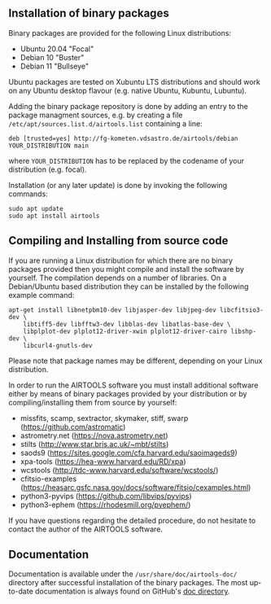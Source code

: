 

## Installation of binary packages

Binary packages are provided for the following Linux distributions:
  - Ubuntu 20.04 "Focal" 
  - Debian 10 "Buster"
  - Debian 11 "Bullseye"

Ubuntu packages are tested on Xubuntu LTS distributions and should work on
any Ubuntu desktop flavour (e.g. native Ubuntu, Kubuntu, Lubuntu). 

Adding the binary package repository is done by adding an entry to the package
managment sources, e.g. by creating a file `/etc/apt/sources.list.d/airtools.list`
containing a line:

    deb [trusted=yes] http://fg-kometen.vdsastro.de/airtools/debian YOUR_DISTRIBUTION main

where `YOUR_DISTRIBUTION` has to be replaced by the codename of your distribution
(e.g. focal).

Installation (or any later update) is done by invoking the following commands:

    sudo apt update
    sudo apt install airtools


## Compiling and Installing from source code

If you are running a Linux distribution for which there are no binary packages
provided then you might compile and install the software by yourself.
The compilation depends on a number of libraries. On a Debian/Ubuntu based
distribution they can be installed by the following example command:

    apt-get install libnetpbm10-dev libjasper-dev libjpeg-dev libcfitsio3-dev \
        libtiff5-dev libfftw3-dev libblas-dev libatlas-base-dev \
        libplplot-dev plplot12-driver-xwin plplot12-driver-cairo libshp-dev \
        libcurl4-gnutls-dev

Please note that package names may be different, depending on your Linux
distribution.

In order to run the AIRTOOLS software you must install additional software
either by means of binary packages provided by your distribution or
by compiling/installing them from source by yourself:

- missfits, scamp, sextractor, skymaker, stiff, swarp (https://github.com/astromatic)
- astrometry.net (https://nova.astrometry.net)
- stilts (http://www.star.bris.ac.uk/~mbt/stilts)
- saods9 (https://sites.google.com/cfa.harvard.edu/saoimageds9)
- xpa-tools (https://hea-www.harvard.edu/RD/xpa)
- wcstools (http://tdc-www.harvard.edu/software/wcstools/)
- cfitsio-examples (https://heasarc.gsfc.nasa.gov/docs/software/fitsio/cexamples.html)
- python3-pyvips (https://github.com/libvips/pyvips)
- python3-ephem (https://rhodesmill.org/pyephem/)

If you have questions regarding the detailed procedure, do not hesitate to
contact the author of the AIRTOOLS software.


## Documentation

Documentation is available under the `/usr/share/doc/airtools-doc/` directory
after successful installation of the binary packages. The most up-to-date
documentation is always found on GitHub's
[doc directory](doc/).
